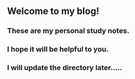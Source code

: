 ## Welcome to my blog!

### These are my personal study notes.  
### I hope it will be helpful to you.  
### I will update the directory later.....



